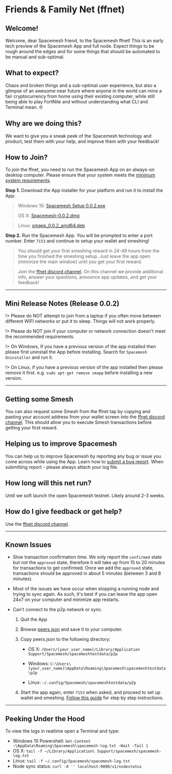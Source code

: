 # Friends & Family Net (ffnet)

## Welcome!
Welcome, dear Spacemesh friend, to the Spacemesh ffnet! This is an early tech preview of the Spacemesh App and full node. Expect things to be rough around the edges and for some things that should be automated to be manual and sub-optimal.

## What to expect?
Chaos and broken things and a sub-optimal user experience, but also a glimpse of an awesome near future where anyone in the world can mine a fair cryptocurrency from home using their existing computer, while still being able to play FortNite and without understanding what CLI and Terminal mean. 🤓

## Why are we doing this?

We want to give you a sneak peek of the Spacemesh technology and product, test them with your help, and improve them with your feedback!

## How to Join?

To join the ffnet, you need to run the Spacemesh App on an always-on desktop computer. Please ensure that your system meets the [minimum system requirements](requirements).

**Step 1.** Download the App installer for your platform and run it to install the App:

> Windows 10: [Spacemesh Setup 0.0.2.exe](https://storage.googleapis.com/smapp/release_0.0.2/Spacemesh%20Setup%200.0.2.exe)

> OS X: [Spacemesh-0.0.2.dmg](https://storage.googleapis.com/smapp/release_0.0.2/Spacemesh-0.0.2.dmg)

> Linux: [smapp_0.0.2_amd64.deb](https://storage.googleapis.com/smapp/release_0.0.2/spacemesh_app_0.0.2_amd64.deb)

**Step 2.** Run the Spacemesh App. You will be prompted to enter a port number. Enter `7153` and continue to setup your wallet and smeshing!

> You should get your first smeshing reward in 24-49 hours from the time you finished the smeshing setup. Just leave the app open (minimize the main window) until you get your first reward.

> Join the [ffnet discord channel](https://discord.gg/KyyQKst). On this channel we provide additional info, answer your questions, announce app updates, and get your feedback!

---

## Mini Release Notes (Release 0.0.2)

!> Please do NOT attempt to join from a laptop if you often move between different WIFI networks or put it to sleep. Things will not work properly.

!> Please do NOT join if your computer or network connection doesn't meet the recommended requirements.

!> On Windows, If you have a previous version of the app installed then please first uninstall the App before installing. Search for `Spacemesh Uninstaller` and run it.

!> On Linux, if you have a previous version of the app installed then please remove it first. e.g. `sudo apt-get remove smapp` before installing a new version.

---

## Getting some Smesh
You can also request some Smesh from the ffnet tap by copying and pasting your account address from your wallet screen into the [ffnet discord channel](https://discord.gg/KyyQKst). This should allow you to execute Smesh transactions before getting your first reward.

## Helping us to improve Spacemesh
You can help us to improve Spacemesh by reporting any bug or issue you come across while using the App. Learn how to [submit a bug report](issues). When submitting report - please always attach your log file.

## How long will this net run?
Until we soft launch the open Spacemesh testnet. Likely around 2-3 weeks.

## How do I give feedback or get help?
Use the [ffnet discord channel](https://discord.gg/KyyQKst).

---

## Known Issues
- Slow transaction confirmation time. We only report the `confirmed` state but not the `approved` state, therefore it will take up from 15 to 20 minutes for transactions to get confirmed. Once we add the `approved` state, transactions should be approved in about 5 minutes (between 3 and 8 minutes).

- Most of the issues we have occur when stopping a running node and trying to sync again. As such, it's best if you can leave the app open 24x7 on your computer and minimize app restarts.

- Can't connect to the p2p network or sync.

    1. Quit the App
    2. Browse [peers.json](https://storage.googleapis.com/smapp/open_testnet_installers/peers.json) and save it to your computer.
    3. Copy peers.json to the following directory:

        - OS X: `/Users/[your_user_name]/Library/Application Support/Spacemesh/spacemeshtestdata/p2p`

        - Windows: `C:\Users\[your_user_name]\AppData\Roaming\Spacemesh\spacemeshtestdata\p2p`

        - Linux: `~/.config/Spacemesh/spacemeshtestdata/p2p`
    4. Start the app again, enter `7153` when asked, and proceed to set up wallet and smeshing. [Follow this guide](/guide/setup) for step by step instructions.

---

## Peeking Under the Hood
To view the logs in realtime open a Terminal and type:
- Windows 10 Powershell: `Get-Content ~\AppData\Roaming\Spacemesh\spacemesh-log.txt -Wait -Tail 1`
- OS X: `tail -f ~/Library/Application\ Support/spacemesh/spacemesh-log.txt`
- Linux: `tail -f ~/.config/Spacemesh/spacemesh-log.txt`
- Node sync status: `curl -d '' localhost:9090/v1/nodestatus`
